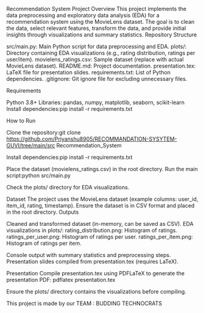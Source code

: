 Recommendation System Project
Overview
This project implements the data preprocessing and exploratory data analysis (EDA) for a recommendation system using the MovieLens dataset. The goal is to clean the data, select relevant features, transform the data, and provide initial insights through visualizations and summary statistics.
Repository Structure

src/main.py: Main Python script for data preprocessing and EDA.
plots/: Directory containing EDA visualizations (e.g., rating distribution, ratings per user/item).
movielens_ratings.csv: Sample dataset (replace with actual MovieLens dataset).
README.md: Project documentation.
presentation.tex: LaTeX file for presentation slides.
requirements.txt: List of Python dependencies.
.gitignore: Git ignore file for excluding unnecessary files.

Requirements

Python 3.8+
Libraries: pandas, numpy, matplotlib, seaborn, scikit-learn
Install dependencies:pip install -r requirements.txt



How to Run

Clone the repository:git clone https://github.com/Priyanshu8905/RECOMMANDATION-SYSYTEM-GUVI/tree/main/src Recommendation_System


Install dependencies:pip install -r requirements.txt


Place the dataset (movielens_ratings.csv) in the root directory.
Run the main script:python src/main.py


Check the plots/ directory for EDA visualizations.

Dataset
The project uses the MovieLens dataset (example columns: user_id, item_id, rating, timestamp). Ensure the dataset is in CSV format and placed in the root directory.
Outputs

Cleaned and transformed dataset (in-memory, can be saved as CSV).
EDA visualizations in plots/:
rating_distribution.png: Histogram of ratings.
ratings_per_user.png: Histogram of ratings per user.
ratings_per_item.png: Histogram of ratings per item.


Console output with summary statistics and preprocessing steps.
Presentation slides compiled from presentation.tex (requires LaTeX).

Presentation
Compile presentation.tex using PDFLaTeX to generate the presentation PDF:
pdflatex presentation.tex

Ensure the plots/ directory contains the visualizations before compiling.

This project is made by our TEAM : BUDDING TECHNOCRATS
